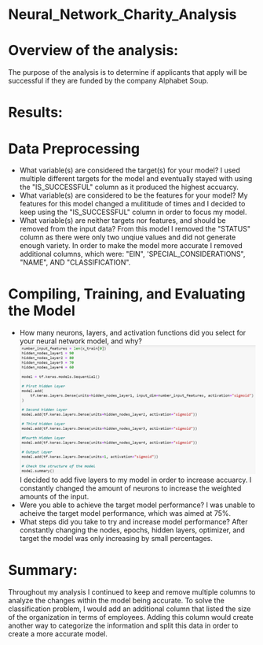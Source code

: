 # Neural_Network_Charity_Analysis

# Overview of the analysis: 
The purpose of the analysis is to determine if applicants that apply will be successful if they are funded by the company Alphabet Soup. 

# Results: 

# Data Preprocessing
* What variable(s) are considered the target(s) for your model?
I used multiple different targets for the model and eventually stayed with using the "IS_SUCCESSFUL" column as it produced the highest accuarcy. 
* What variable(s) are considered to be the features for your model?
My features for this model changed a mulititude of times and I decided to keep using the "IS_SUCCESSFUL" column in order to focus my model. 
* What variable(s) are neither targets nor features, and should be removed from the input data?
From this model I removed the "STATUS" column as there were only two unqiue values and did not generate enough variety. In order to make the model more accurate I removed additional columns, which were: "EIN", 'SPECIAL_CONSIDERATIONS", "NAME", AND "CLASSIFICATION".  

# Compiling, Training, and Evaluating the Model
* How many neurons, layers, and activation functions did you select for your neural network model, and why?
![image](optimization.PNG)
I decided to add five layers to my model in order to increase accuarcy.  I constantly changed the amount of neurons to increase the weighted amounts of the input. 
* Were you able to achieve the target model performance?
I was unable to acheive the target model performance, which was aimed at 75%.  
* What steps did you take to try and increase model performance?
After constantly changing the nodes, epochs, hidden layers, optimizer, and target the model was only increasing by small percentages. 

# Summary: 
Throughout my analysis I continued to keep and remove multiple columns to analyze the changes within the model being accurate.  To solve the classification problem, I would add an additional column that listed the size of the organization in terms of employees.  Adding this column would create another way to categorize the information and split this data in order to create a more accurate model.  